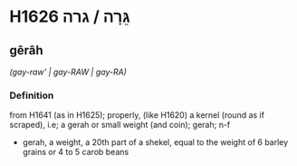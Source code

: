 # H1626 גֵּרָה / גרה

## gêrâh

_(gay-raw' | ɡay-RAW | ɡay-RA)_

### Definition

from H1641 (as in H1625); properly, (like H1620) a kernel (round as if scraped), i.e; a gerah or small weight (and coin); gerah; n-f

- gerah, a weight, a 20th part of a shekel, equal to the weight of 6 barley grains or 4 to 5 carob beans
